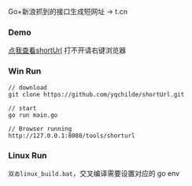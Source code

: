 Go+新浪抓到的接口生成短网址 -> t.cn

### Demo

[点我查看shortUrl](https://yqqy.top/tools/shortur)  打不开请右键浏览器

### Win Run

```shell
// download
git clone https://github.com/yqchilde/shortUrl.git

// start
go run main.go

// Browser running
http://127.0.0.1:8080/tools/shorturl
```

### Linux Run

`双击linux_build.bat`，交叉编译需要设置对应的 go env
